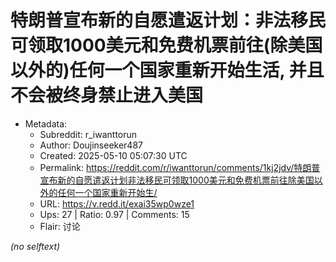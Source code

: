 # 特朗普宣布新的自愿遣返计划：非法移民可领取1000美元和免费机票前往(除美国以外的)任何一个国家重新开始生活, 并且不会被终身禁止进入美国

- Metadata:
  - Subreddit: r_iwanttorun
  - Author: Doujinseeker487
  - Created: 2025-05-10 05:07:30 UTC
  - Permalink: https://reddit.com/r/iwanttorun/comments/1kj2jdv/特朗普宣布新的自愿遣返计划非法移民可领取1000美元和免费机票前往除美国以外的任何一个国家重新开始生/
  - URL: https://v.redd.it/exai35wp0wze1
  - Ups: 27 | Ratio: 0.97 | Comments: 15
  - Flair: 讨论

_(no selftext)_
